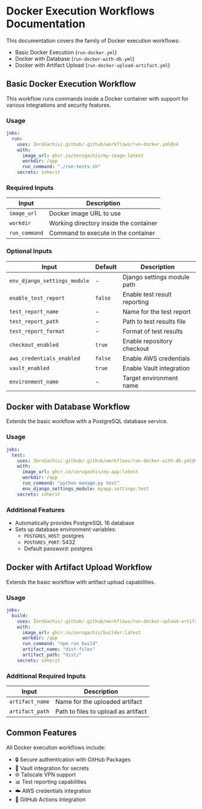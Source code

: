 # Docker Execution Workflows Documentation

This documentation covers the family of Docker execution workflows:

- Basic Docker Execution (`run-docker.yml`)
- Docker with Database (`run-docker-with-db.yml`)
- Docker with Artifact Upload (`run-docker-upload-artifact.yml`)

## Basic Docker Execution Workflow

This workflow runs commands inside a Docker container with support for various integrations and security features.

### Usage

```yaml
jobs:
  run:
    uses: ZeroGachis/.github/.github/workflows/run-docker.yml@v4
    with:
      image_url: ghcr.io/zerogachis/my-image:latest
      workdir: /app
      run_command: "./run-tests.sh"
    secrets: inherit
```

### Required Inputs

| Input         | Description                            |
| ------------- | -------------------------------------- |
| `image_url`   | Docker image URL to use                |
| `workdir`     | Working directory inside the container |
| `run_command` | Command to execute in the container    |

### Optional Inputs

| Input                        | Default | Description                  |
| ---------------------------- | ------- | ---------------------------- |
| `env_django_settings_module` | -       | Django settings module path  |
| `enable_test_report`         | `false` | Enable test result reporting |
| `test_report_name`           | -       | Name for the test report     |
| `test_report_path`           | -       | Path to test results file    |
| `test_report_format`         | -       | Format of test results       |
| `checkout_enabled`           | `true`  | Enable repository checkout   |
| `aws_credentials_enabled`    | `false` | Enable AWS credentials       |
| `vault_enabled`              | `true`  | Enable Vault integration     |
| `environment_name`           | -       | Target environment name      |

## Docker with Database Workflow

Extends the basic workflow with a PostgreSQL database service.

### Usage

```yaml
jobs:
  test:
    uses: ZeroGachis/.github/.github/workflows/run-docker-with-db.yml@v4
    with:
      image_url: ghcr.io/zerogachis/my-app:latest
      workdir: /app
      run_command: "python manage.py test"
      env_django_settings_module: myapp.settings.test
    secrets: inherit
```

### Additional Features

- Automatically provides PostgreSQL 16 database
- Sets up database environment variables:
  - `POSTGRES_HOST`: postgres
  - `POSTGRES_PORT`: 5432
  - Default password: postgres

## Docker with Artifact Upload Workflow

Extends the basic workflow with artifact upload capabilities.

### Usage

```yaml
jobs:
  build:
    uses: ZeroGachis/.github/.github/workflows/run-docker-upload-artifact.yml@v4
    with:
      image_url: ghcr.io/zerogachis/builder:latest
      workdir: /app
      run_command: "npm run build"
      artifact_name: "dist-files"
      artifact_path: "dist/"
    secrets: inherit
```

### Additional Required Inputs

| Input           | Description                         |
| --------------- | ----------------------------------- |
| `artifact_name` | Name for the uploaded artifact      |
| `artifact_path` | Path to files to upload as artifact |

## Common Features

All Docker execution workflows include:

- 🔒 Secure authentication with GitHub Packages
- 🔑 Vault integration for secrets
- 🌐 Tailscale VPN support
- 📊 Test reporting capabilities
- ☁️ AWS credentials integration
- 🔄 GitHub Actions integration
